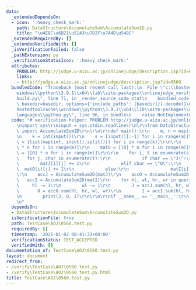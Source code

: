 ```yaml
---
data:
  _extendedDependsOn:
  - icon: ':heavy_check_mark:'
    path: DataStructure\AccumulateSum\AccumulateSum2D.py
    title: "\u4E8C\u6B21\u5143\u7D2F\u7A4D\u548C"
  _extendedRequiredBy: []
  _extendedVerifiedWith: []
  _isVerificationFailed: false
  _pathExtension: py
  _verificationStatusIcon: ':heavy_check_mark:'
  attributes:
    PROBLEM: http://judge.u-aizu.ac.jp/onlinejudge/description.jsp?id=0560
    links:
    - http://judge.u-aizu.ac.jp/onlinejudge/description.jsp?id=0560
  bundledCode: "Traceback (most recent call last):\n  File \"c:\\hostedtoolcache\\\
    windows\\python\\3.9.1\\x64\\lib\\site-packages\\onlinejudge_verify\\documentation\\\
    build.py\", line 71, in _render_source_code_stat\n    bundled_code = language.bundle(stat.path,\
    \ basedir=basedir, options={'include_paths': [basedir]}).decode()\n  File \"c:\\\
    hostedtoolcache\\windows\\python\\3.9.1\\x64\\lib\\site-packages\\onlinejudge_verify\\\
    languages\\python.py\", line 96, in bundle\n    raise NotImplementedError\nNotImplementedError\n"
  code: "# verification-helper: PROBLEM http://judge.u-aizu.ac.jp/onlinejudge/description.jsp?id=0560\r\
    \nimport sys\r\ninput = sys.stdin.readline\r\n\r\nfrom DataStructure.AccumulateSum.AccumulateSum2D\
    \ import AccumulateSum2D\r\n\r\n\r\ndef main():\r\n    m, n = map(int, input().split())\r\
    \n    k = int(input())\r\n    s = [input()[:-1] for i in range(m)]\r\n    queries\
    \ = [list(map(int, input().split())) for i in range(k)]\r\n\r\n    matJ = [[0]\
    \ * n for i in range(m)]\r\n    matO = [[0] * n for i in range(m)]\r\n    matI\
    \ = [[0] * n for i in range(m)]\r\n\r\n    for i, t in enumerate(s):\r\n     \
    \   for j, char in enumerate(t):\r\n            if char == \"J\":\r\n        \
    \        matJ[i][j] += 1\r\n            elif char == \"O\":\r\n              \
    \  matO[i][j] += 1\r\n            else:\r\n                matI[i][j] += 1\r\n\
    \r\n    accJ = AccumulateSum2D(matJ)\r\n    accO = AccumulateSum2D(matO)\r\n \
    \   accI = AccumulateSum2D(matI)\r\n    for hl, wl, hr, wr in queries:\r\n   \
    \     hl -= 1\r\n        wl -= 1\r\n        J = accJ.sum(hl, hr, wl, wr)\r\n \
    \       O = accO.sum(hl, hr, wl, wr)\r\n        I = accI.sum(hl, hr, wl, wr)\r\
    \n        print(J, O, I)\r\n\r\n\r\nif __name__ == '__main__':\r\n    main()\r\
    \n"
  dependsOn:
  - DataStructure\AccumulateSum\AccumulateSum2D.py
  isVerificationFile: true
  path: TestCase\AOJ\0560.test.py
  requiredBy: []
  timestamp: '2021-01-02 00:41:33+09:00'
  verificationStatus: TEST_ACCEPTED
  verifiedWith: []
documentation_of: TestCase\AOJ\0560.test.py
layout: document
redirect_from:
- /verify\TestCase\AOJ\0560.test.py
- /verify\TestCase\AOJ\0560.test.py.html
title: TestCase\AOJ\0560.test.py
---
```

